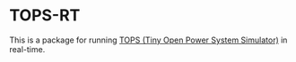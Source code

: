 # TOPS-RT
This is a package for running [TOPS (Tiny Open Power System Simulator)](https://github.com/hallvar-h/TOPS) in real-time.
